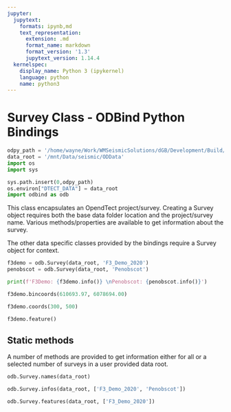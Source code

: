 ```yaml
---
jupyter:
  jupytext:
    formats: ipynb,md
    text_representation:
      extension: .md
      format_name: markdown
      format_version: '1.3'
      jupytext_version: 1.14.4
  kernelspec:
    display_name: Python 3 (ipykernel)
    language: python
    name: python3
---
```


# Survey Class - ODBind Python Bindings

```python
odpy_path = '/home/wayne/Work/WMSeismicSolutions/dGB/Development/Build/bin/od7.0/bin/python'
data_root = '/mnt/Data/seismic/ODData'
import os
import sys
```

```python
sys.path.insert(0,odpy_path)
os.environ["DTECT_DATA"] = data_root
import odbind as odb
```

This class encapsulates an OpendTect project/survey. Creating a Survey object requires both the base data folder location and the project/survey name. Various methods/properties are available to get information about the survey.

The other data specific classes provided by the bindings require a Survey object for context. 

```python
f3demo = odb.Survey(data_root, 'F3_Demo_2020')
penobscot = odb.Survey(data_root, 'Penobscot')
```

```python
print(f'F3Demo: {f3demo.info()} \nPenobscot: {penobscot.info()}')
```

```python
f3demo.bincoords(610693.97, 6078694.00)
```

```python
f3demo.coords(300, 500)
```

```python
f3demo.feature()
```

## Static methods
A number of methods are provided to get information either for all or a selected number of surveys in a user provided data root.

```python
odb.Survey.names(data_root)
```

```python tags=[]
odb.Survey.infos(data_root, ['F3_Demo_2020', 'Penobscot'])
```

```python
odb.Survey.features(data_root, ['F3_Demo_2020'])
```
